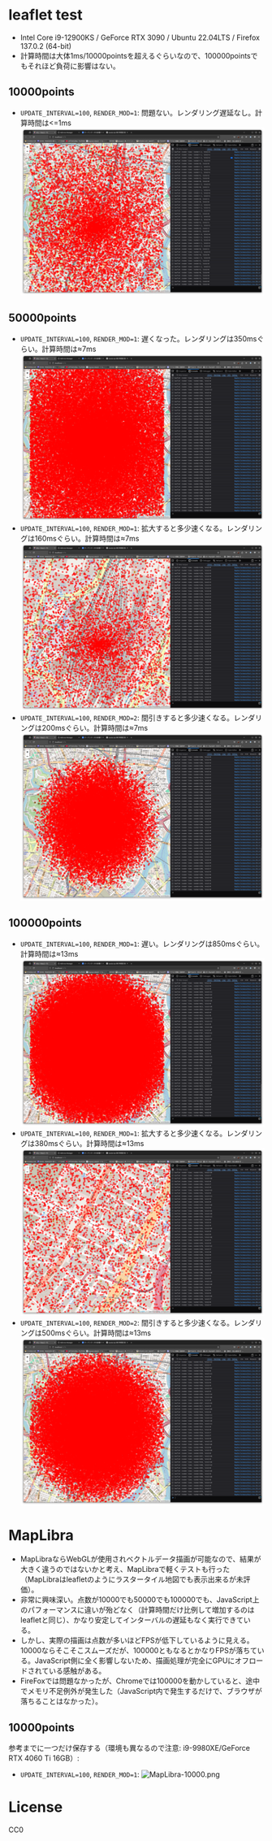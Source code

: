 # leaflet test

* Intel Core i9-12900KS / GeForce RTX 3090 / Ubuntu 22.04LTS / Firefox 137.0.2 (64-bit)
* 計算時間は大体1ms/10000pointsを超えるぐらいなので、100000pointsでもそれほど負荷に影響はない。

## 10000points

* `UPDATE_INTERVAL=100`, `RENDER_MOD=1`: 問題ない。レンダリング遅延なし。計算時間は<=1ms
  ![test10000.png](images/test10000.png)

## 50000points

* `UPDATE_INTERVAL=100`, `RENDER_MOD=1`: 遅くなった。レンダリングは350msぐらい。計算時間は≈7ms
  ![test50000_1.png](images/test50000_1.png)
* `UPDATE_INTERVAL=100`, `RENDER_MOD=1`: 拡大すると多少速くなる。レンダリングは160msぐらい。計算時間は≈7ms
  ![test50000_2.png](images/test50000_2.png)
* `UPDATE_INTERVAL=100`, `RENDER_MOD=2`: 間引きすると多少速くなる。レンダリングは200msぐらい。計算時間は≈7ms
  ![test50000_3.png](images/test50000_3.png)

## 100000points

* `UPDATE_INTERVAL=100`, `RENDER_MOD=1`: 遅い。レンダリングは850msぐらい。計算時間は≈13ms
  ![test100000_1.png](images/test100000_1.png)
* `UPDATE_INTERVAL=100`, `RENDER_MOD=1`: 拡大すると多少速くなる。レンダリングは380msぐらい。計算時間は≈13ms
  ![test100000_2.png](images/test100000_2.png)
* `UPDATE_INTERVAL=100`, `RENDER_MOD=2`: 間引きすると多少速くなる。レンダリングは500msぐらい。計算時間は≈13ms
  ![test100000_3.png](images/test100000_3.png)

# MapLibra

* MapLibraならWebGLが使用されベクトルデータ描画が可能なので、結果が大きく違うのではないかと考え、MapLibraで軽くテストも行った
  （MapLibraはleafletのようにラスタータイル地図でも表示出来るが未評価）。
* 非常に興味深い。点数が10000でも50000でも100000でも、JavaScript上のパフォーマンスに違いが殆どなく（計算時間だけ比例して増加するのはleafletと同じ）、かなり安定してインターバルの遅延もなく実行できている。
* しかし、実際の描画は点数が多いほどFPSが低下しているように見える。10000ならそこそこスムーズだが、100000ともなるとかなりFPSが落ちている。JavaScript側に全く影響しないため、描画処理が完全にGPUにオフロードされている感触がある。
* FireFoxでは問題なかったが、Chromeでは100000を動かしていると、途中でメモリ不足例外が発生した（JavaScript内で発生するだけで、ブラウザが落ちることはなかった）。

## 10000points

参考までに一つだけ保存する（環境も異なるので注意: i9-9980XE/GeForce RTX 4060 Ti 16GB）:

* `UPDATE_INTERVAL=100`, `RENDER_MOD=1`:
  ![MapLibra-10000.png](images/MapLibra-10000.png)

# License

CC0
